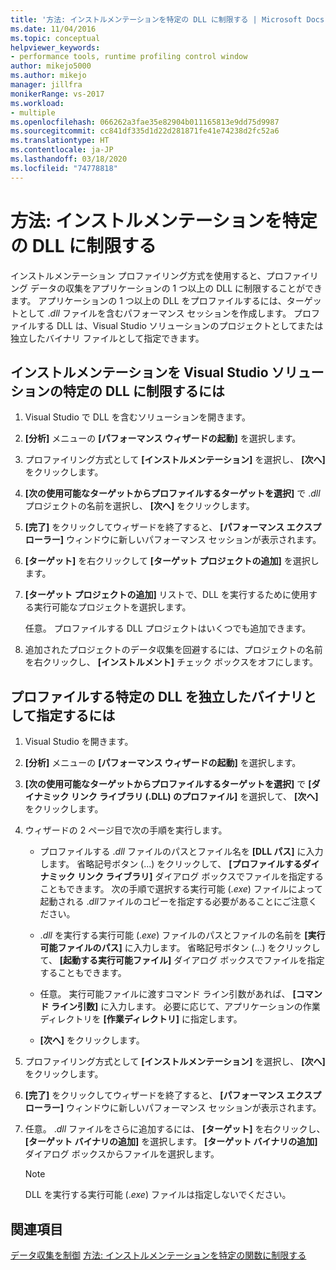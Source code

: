 ```yaml
---
title: '方法: インストルメンテーションを特定の DLL に制限する | Microsoft Docs'
ms.date: 11/04/2016
ms.topic: conceptual
helpviewer_keywords:
- performance tools, runtime profiling control window
author: mikejo5000
ms.author: mikejo
manager: jillfra
monikerRange: vs-2017
ms.workload:
- multiple
ms.openlocfilehash: 066262a3fae35e82904b011165813e9dd75d9987
ms.sourcegitcommit: cc841df335d1d22d281871fe41e74238d2fc52a6
ms.translationtype: HT
ms.contentlocale: ja-JP
ms.lasthandoff: 03/18/2020
ms.locfileid: "74778818"
---
```

# <a name="how-to-limit-instrumentation-to-specific-dlls"></a>方法: インストルメンテーションを特定の DLL に制限する

インストルメンテーション プロファイリング方式を使用すると、プロファイリング データの収集をアプリケーションの 1 つ以上の DLL に制限することができます。 アプリケーションの 1 つ以上の DLL をプロファイルするには、ターゲットとして .*dll* ファイルを含むパフォーマンス セッションを作成します。 プロファイルする DLL は、Visual Studio ソリューションのプロジェクトとしてまたは独立したバイナリ ファイルとして指定できます。

## <a name="to-limit-instrumentation-to-specific-dlls-in-a-visual-studio-solution"></a>インストルメンテーションを Visual Studio ソリューションの特定の DLL に制限するには

1. Visual Studio で DLL を含むソリューションを開きます。

2. **[分析]** メニューの **[パフォーマンス ウィザードの起動]** を選択します。

3. プロファイリング方式として **[インストルメンテーション]** を選択し、 **[次へ]** をクリックします。

4. **[次の使用可能なターゲットからプロファイルするターゲットを選択]** で .*dll*プロジェクトの名前を選択し、 **[次へ]** をクリックします。

5. **[完了]** をクリックしてウィザードを終了すると、 **[パフォーマンス エクスプローラー]** ウィンドウに新しいパフォーマンス セッションが表示されます。

6. **[ターゲット]** を右クリックして **[ターゲット プロジェクトの追加]** を選択します。

7. **[ターゲット プロジェクトの追加]** リストで、DLL を実行するために使用する実行可能なプロジェクトを選択します。

     任意。 プロファイルする DLL プロジェクトはいくつでも追加できます。

8. 追加されたプロジェクトのデータ収集を回避するには、プロジェクトの名前を右クリックし、 **[インストルメント]** チェック ボックスをオフにします。

## <a name="to-specify-specific-dlls-to-profile-as-independent-binaries"></a>プロファイルする特定の DLL を独立したバイナリとして指定するには

1. Visual Studio を開きます。

2. **[分析]** メニューの **[パフォーマンス ウィザードの起動]** を選択します。

3. **[次の使用可能なターゲットからプロファイルするターゲットを選択]** で **[ダイナミック リンク ライブラリ (.DLL) のプロファイル]** を選択して、 **[次へ]** をクリックします。

4. ウィザードの 2 ページ目で次の手順を実行します。

    - プロファイルする .*dll* ファイルのパスとファイル名を **[DLL パス]** に入力します。 省略記号ボタン (...) をクリックして、 **[プロファイルするダイナミック リンク ライブラリ]** ダイアログ ボックスでファイルを指定することもできます。 次の手順で選択する実行可能 (.*exe*) ファイルによって起動される .*dll*ファイルのコピーを指定する必要があることにご注意ください。

    - .*dll* を実行する実行可能 (.*exe*) ファイルのパスとファイルの名前を **[実行可能ファイルのパス]** に入力します。 省略記号ボタン (...) をクリックして、 **[起動する実行可能ファイル]** ダイアログ ボックスでファイルを指定することもできます。

    - 任意。 実行可能ファイルに渡すコマンド ライン引数があれば、 **[コマンド ライン引数]** に入力します。 必要に応じて、アプリケーションの作業ディレクトリを **[作業ディレクトリ]** に指定します。

    - **[次へ]** をクリックします。

5. プロファイリング方式として **[インストルメンテーション]** を選択し、 **[次へ]** をクリックします。

6. **[完了]** をクリックしてウィザードを終了すると、 **[パフォーマンス エクスプローラー]** ウィンドウに新しいパフォーマンス セッションが表示されます。

7. 任意。 .*dll* ファイルをさらに追加するには、 **[ターゲット]** を右クリックし、 **[ターゲット バイナリの追加]** を選択します。 **[ターゲット バイナリの追加]** ダイアログ ボックスからファイルを選択します。

    > [!NOTE]
    > DLL を実行する実行可能 (.*exe*) ファイルは指定しないでください。

## <a name="see-also"></a>関連項目

[データ収集を制御](../profiling/controlling-data-collection.md)
[方法: インストルメンテーションを特定の関数に制限する](../profiling/how-to-limit-instrumentation-to-specific-functions.md)
